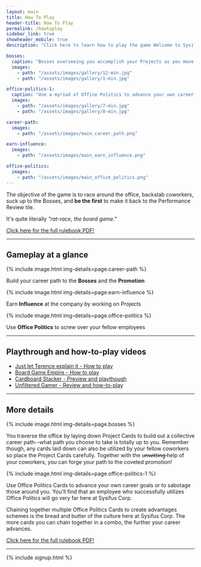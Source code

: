 ```yaml
---
layout: main
title: How To Play
header-title: How To Play
permalink: /howtoplay
sidebar_link: true
showheader_mobile: true
description: "Click here to learn how to play the game Welcome to Sysifus Corp."

bosses:
  caption: "Bosses overseeing you accomplish your Projects as you move forward in your career."
  images:
    - path: "/assets/images/gallery/12-min.jpg"
    - path: "/assets/images/gallery/1-min.jpg"

office-politics-1:
  caption: "Use a myriad of Office Politics to advance your own career or sabotage others!"
  images:
    - path: "/assets/images/gallery/7-min.jpg"
    - path: "/assets/images/gallery/8-min.jpg"

career-path:
  images:
    - path: "/assets/images/main_career_path.png"

earn-influence:
  images:
    - path: "/assets/images/main_earn_influence.png"

office-politics:
  images:
    - path: "/assets/images/main_office_politics.png"
---
```


The objective of the game is to race around the office, backstab coworkers, suck up to the Bosses, and **be the first** to make it back to the Performance Review tile.

It's quite literally _"rat-race, the board game."_

<a class="buttonlink is-blue" href="/rulebook.pdf">Click here for the full rulebook PDF!</a>

---

## Gameplay at a glance

<div id="main-steps-container">
  <div class="main-steps-block">
    {% include image.html img-details=page.career-path %}
    <p class="main-steps-text">Build your career path to the <strong>Bosses</strong> and the <strong>Promotion</strong></p>
  </div>

  <div class="main-steps-block">
    {% include image.html img-details=page.earn-influence %}
    <p class="main-steps-text">Earn <strong>Influence</strong> at the company by working on Projects</p>
  </div>

  <div class="main-steps-block">
    {% include image.html img-details=page.office-politics %}
    <p class="main-steps-text">Use <strong>Office Politics</strong> to screw over your fellow employees</p>
  </div>
</div>

---

## Playthrough and how-to-play videos

* [Just let Terence explain it - How to play](https://youtu.be/odPoq8RUq98)
* [Board Game Empire - How to play](https://youtu.be/-tRSgOXT6ZM)
* [Cardboard Stacker - Preview and playthough](https://youtu.be/NGZcS1XwG-o)
* [Unfiltered Gamer - Review and how-to-play](https://youtu.be/qqVmOL7WBqQ)

---

## More details

{% include image.html img-details=page.bosses %}

You traverse the office by laying down Project Cards to build out a collective career path--what path you choose to take is totally up to you. Remember though, any cards laid down can also be utilized by your fellow coworkers so place the Project Cards carefully. Together with the u̶n̶w̶i̶t̶t̶i̶n̶g̶ help of your coworkers, you can forge your path to the coveted promotion!

{% include image.html img-details=page.office-politics-1 %}

Use Office Politics Cards to advance your own career goals or to sabotage those around you. You'll find that an employee who successfully utilizes Office Politics will go very far here at Sysifus Corp.

Chaining together multiple Office Politics Cards to create advantages schemes is the bread and butter of the culture here at Sysifus Corp. The more cards you can chain together in a combo, the further your career advances.

[Click here for the full rulebook PDF!](/rulebook.pdf)

---

{% include signup.html %}

